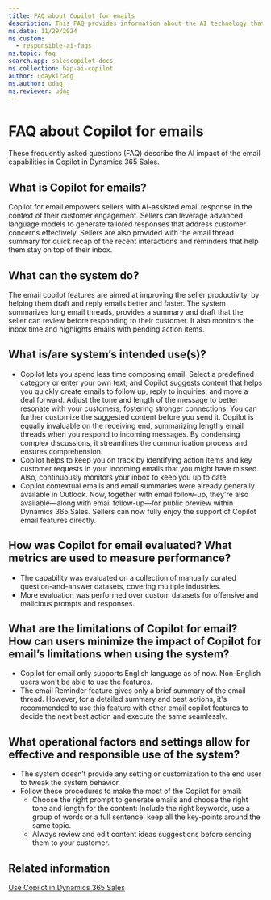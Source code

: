 ```yaml
---
title: FAQ about Copilot for emails
description: This FAQ provides information about the AI technology that's used in Dynamics 365 Sales for emails. This FAQ also includes key considerations and details about how AI is used, how it was tested and evaluated, and any specific limitations.
ms.date: 11/29/2024
ms.custom: 
  - responsible-ai-faqs
ms.topic: faq
search.app: salescopilot-docs
ms.collection: bap-ai-copilot 
author: udaykirang
ms.author: udag
ms.reviewer: udag
---
```


# FAQ about Copilot for emails

These frequently asked questions (FAQ) describe the AI impact of the email capabilities in Copilot in Dynamics 365 Sales.

## What is Copilot for emails?

Copilot for email empowers sellers with AI-assisted email response in the context of their customer engagement. Sellers can leverage advanced language models to generate tailored responses that address customer concerns effectively. Sellers are also provided with the email thread summary for quick recap of the recent interactions and reminders that help them stay on top of their inbox.

## What can the system do?

The email copilot features are aimed at improving the seller productivity, by helping them draft and reply emails better and faster. The system summarizes long email threads, provides a summary and draft that the seller can review before responding to their customer. It also monitors the inbox time and highlights emails with pending action items.

## What is/are system’s intended use(s)?

- Copilot lets you spend less time composing email. Select a predefined category or enter your own text, and Copilot suggests content that helps you quickly create emails to follow up, reply to inquiries, and move a deal forward. Adjust the tone and length of the message to better resonate with your customers, fostering stronger connections. You can further customize the suggested content before you send it. Copilot is equally invaluable on the receiving end, summarizing lengthy email threads when you respond to incoming messages. By condensing complex discussions, it streamlines the communication process and ensures comprehension.  
- Copilot helps to keep you on track by identifying action items and key customer requests in your incoming emails that you might have missed. Also, continuously monitors your inbox to keep you up to date.  
- Copilot contextual emails and email summaries were already generally available in Outlook. Now, together with email follow-up, they're also available—along with email follow-up&mdash;for public preview within Dynamics 365 Sales. Sellers can now fully enjoy the support of Copilot email features directly.

## How was Copilot for email evaluated? What metrics are used to measure performance?

- The capability was evaluated on a collection of manually curated question-and-answer datasets, covering multiple industries.
- More evaluation was performed over custom datasets for offensive and malicious prompts and responses.

## What are the limitations of Copilot for email? How can users minimize the impact of Copilot for email’s limitations when using the system?

-	Copilot for email only supports English language as of now. Non-English users won't be able to use the features.
-	The email Reminder feature gives only a brief summary of the email thread. However, for a detailed summary and best actions, it's recommended to use this feature with other email copilot features to decide the next best action and execute the same seamlessly.

## What operational factors and settings allow for effective and responsible use of the system?

- The system doesn’t provide any setting or customization to the end user to tweak the system behavior.  
- Follow these procedures to make the most of the Copilot for email:  
    -	Choose the right prompt to generate emails and choose the right tone and length for the content: Include the right keywords, use a group of words or a full sentence, keep all the key-points around the same topic.
    -	Always review and edit content ideas suggestions before sending them to your customer.

## Related information

[Use Copilot in Dynamics 365 Sales](use-sales-copilot.md)